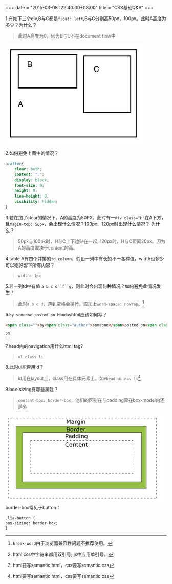 +++
date = "2015-03-08T22:40:00+08:00"
title = "CSS基础Q&A"
+++

1.有如下三个div,B与C都是`float: left`,B与C分别高50px，100px。此时A高度为多少？为什么？

>此时A高度为0，因为B与C不在document flow中

![](img/2015-03-08/22-53-51.jpg)

2.如何避免上图中的情况？

```css
a:after{
	clear: both;
	content: ".";
	display: block;
	font-size: 0;
	height: 0;
	line-height: 0;
	visibility: hidden;
}
```
	
3.若在加了clear的情况下，A的高度为50PX。此时有一`div class="H"`在A下方，且`magin-top: 50px`，会出现什么情况？100px、120px时出现什么情况？ 为什么？

>50px与100px时，H与C上下边贴在一起; 120px时，H与C距离20px。因为A的高度取决于content的高。

4.table A有四个并排的`td.column`，假设一列中有长短不一各种值，width设多少可以刚好容下所有内容？

>`width: 1px`

5.若一列td中有值 `a b c d``f``g`，则此时会出现何种情况？如何避免此情况发生？

>此时`a b c d`，遇到空格会换行。应加上`word-space: nowrap`。[^1]



6.`by someone posted on Monday`html应该如何写？


```html
<span class="">by<span class="author">someone</span>posted on<span class="date">Monday</span></span>
```
[^2][^3]

7.head内的navigation用什么html tag?

>`ul.class li`

8.此时ul能否用id？

>id用在layout上，class用在具体元素上。如`#head ui.nav li`[^3]

9.box-sizing有哪些属性？

>`content-box; border-box`，他们的区别在与padding算在box-model内还是外

![](img/2015-03-08/23-48-19.jpg)
border-box常见于button：
```
.lia-button {
box-sizing: border-box;
}
```


[^1]: `break-word`由于浏览器兼容性问题不推荐使用。

[^2]: html,css中字符串都用双引号; js中应用单引号。

[^3]: html要写semantic html，css要写semantic css



